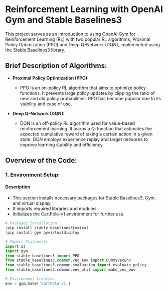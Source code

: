 # Reinforcement Learning with OpenAI Gym and Stable Baselines3

This project serves as an introduction to using OpenAI Gym for Reinforcement Learning (RL) with two popular RL algorithms, Proximal Policy Optimization (PPO) and Deep Q-Network (DQN), implemented using the Stable Baselines3 library.

## Brief Description of Algorithms:

- **Proximal Policy Optimization (PPO):**
  - PPO is an on-policy RL algorithm that aims to optimize policy functions. It prevents large policy updates by clipping the ratio of new and old policy probabilities. PPO has become popular due to its stability and ease of use.

- **Deep Q-Network (DQN):**
  - DQN is an off-policy RL algorithm used for value-based reinforcement learning. It learns a Q-function that estimates the expected cumulative reward of taking a certain action in a given state. DQN employs experience replay and target networks to improve learning stability and efficiency.

## Overview of the Code:

### 1. Environment Setup:
#### Description
- This section installs necessary packages for Stable Baselines3, Gym, and virtual display.
- It imports required libraries and modules.
- Initializes the CartPole-v1 environment for further use.
```python
# Packages Installation
!pip install stable-baselines3[extra]
!pip install gym pyvirtualdisplay

# Import Statements
import os
import gym
from stable_baselines3 import PPO
from stable_baselines3.common.vec_env import DummyVecEnv
from stable_baselines3.common.evaluation import evaluate_policy
from stable_baselines3.common.env_util import make_vec_env

# Environment Creation
env = gym.make('CartPole-v1')
```

